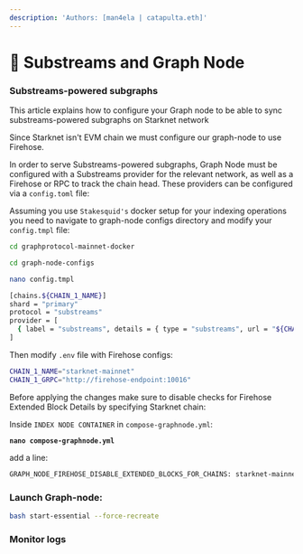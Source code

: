 ```yaml
---
description: 'Authors: [man4ela | catapulta.eth]'
---
```


# 🎏 Substreams and Graph Node

### Substreams-powered subgraphs

This article explains how to configure your Graph node to be able to sync substreams-powered subgraphs on Starknet network

Since Starknet isn't EVM chain we must configure our graph-node to use Firehose.

In order to serve Substreams-powered subgraphs, Graph Node must be configured with a Substreams provider for the relevant network, as well as a Firehose or RPC to track the chain head. These providers can be configured via a `config.toml` file:

Assuming you use `Stakesquid's` docker setup for your indexing operations you need to navigate to graph-node configs directory and modify your `config.tmpl` file:

```bash
cd graphprotocol-mainnet-docker

cd graph-node-configs

nano config.tmpl

[chains.${CHAIN_1_NAME}]
shard = "primary"
protocol = "substreams"
provider = [
  { label = "substreams", details = { type = "substreams", url = "${CHAIN_1_GRPC}", keys = "", features=["compression"] } }
]
```

Then modify `.env` file with Firehose configs:

```bash
CHAIN_1_NAME="starknet-mainnet"
CHAIN_1_GRPC="http://firehose-endpoint:10016"
```

Before applying the changes make sure to disable checks for Firehose Extended Block Details by specifying Starknet chain:

Inside `INDEX NODE CONTAINER` in `compose-graphnode.yml`:

<pre class="language-bash"><code class="lang-bash"><strong>nano compose-graphnode.yml
</strong></code></pre>

add a line:

```bash
GRAPH_NODE_FIREHOSE_DISABLE_EXTENDED_BLOCKS_FOR_CHAINS: starknet-mainnet
```

### Launch Graph-node:

```bash
bash start-essential --force-recreate
```

### Monitor logs
